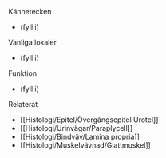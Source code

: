 Kännetecken
- (fyll i)

Vanliga lokaler
- (fyll i)

Funktion
- (fyll i)

Relaterat
- [[Histologi/Epitel/Övergångsepitel Urotel]]
- [[Histologi/Urinvägar/Paraplycell]]
- [[Histologi/Bindväv/Lamina propria]]
- [[Histologi/Muskelvävnad/Glattmuskel]]
